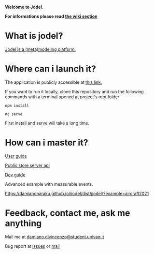 **Welcome to Jodel.**

**For informations please read [the wiki section](https://github.com/DamianoNaraku/jjodel/wiki)**


# What is jodel?
[Jodel is a (meta)modeling platform.](https://github.com/DamianoNaraku/jjodel/wiki/What-is-jodel)



# Where can i launch it?
The application is publicly accessible at [this link.](https://damianonaraku.github.io/jjodel/dist/jjodel/)

If you want to run it locally, clone this repository and run the following commands with a terminal opened at project's root folder

`npm install`

`ng serve`

First install and serve will take a long time.



# How can i master it?
[User guide](https://github.com/DamianoNaraku/jjodel/wiki/User-guide-summary)

[Public store server api](https://github.com/DamianoNaraku/jjodel/wiki/Developer-guide-summary)

[Dev guide](/wiki/Developer-guide-summary)


Advanced example with measurable events.

https://damianonaraku.github.io/jjodel/dist/jjodel/?example=aircraft2021

# Feedback, contact me, ask me anything
Mail me at [damiano.divincenzo@student.univaq.it](mailto:damiano.divincenzo@student.univaq.it?subject=Jodel%20-%20)

Bug report at [issues](./issues/new) or [mail](mailto:damiano.divincenzo@student.univaq.it?subject=Jodel%20bug%20report%20-%20)


